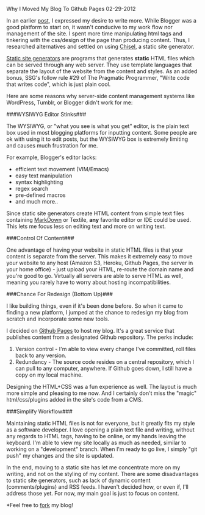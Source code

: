 Why I Moved My Blog To Github Pages
02-29-2012

In an earlier [post][1], I expressed my desire to write more. While Blogger was a good platform to start on, it wasn't conducive to my work flow nor management of the site. I spent more time manipulating html tags and tinkering with the css/design of the page than producing content. Thus, I researched alternatives and settled on using [Chisel][4], a static site generator.

[Static site generators][3] are programs that generates **static** HTML files which can be served through any web server. They use template languages that separate the layout of the website from the content and styles. As an added bonus, SSG's follow rule #29 of The Pragmatic Programmer, "Write code that writes code", which is just plain cool.

Here are some reasons why server-side content management systems like WordPress, Tumblr, or Blogger didn't work for me:

###WYSIWYG Editor Stinks###

The WYSIWYG, or "what you see is what you get" editor, is the plain text box used in most blogging platforms for inputting content. Some people are ok with using it to edit posts, but the WYSIWYG box is extremely limiting and causes much frustration for me. 

For example, Blogger's editor lacks:

+ efficient text movement (VIM/Emacs)
+ easy text manipulation
+ syntax highlighting
+ regex search
+ pre-defined macros
+ and much more..

Since static site generators create HTML content from simple text files containing [MarkDown][5] or Textile, **any** favorite editor or IDE could be used. This lets me focus less on editing text and more on writing text.

###Control Of Content###

One advantage of having your website in static HTML files is that your content is separate from the server. This makes it extremely easy to move your website to any host (Amazon S3, Heroku, Github Pages, the server in your home office) - just upload your HTML, re-route the domain name and you're good to go. Virtually all servers are able to serve HTML as well, meaning you rarely have to worry about hosting incompatibilities.

###Chance For Redesign (Bottom Up)###

I like building things, even if it's been done before. So when it came to finding a new platform, I jumped at the chance to redesign my blog from scratch and incorporate some new tools.

I decided on [Github Pages][2] to host my blog. It's a great service that publishes content from a designated Github repository. The perks include:

1. Version control - I'm able to view every change I've committed, roll files back to any version.
2. Redundancy - The source code resides on a central repository, which I can pull to any computer, anywhere. If Github goes down, I still have a copy on my local machine.

Designing the HTML+CSS was a fun experience as well. The layout is much more simple and pleasing to me now.  And I certainly don't miss the "magic" html/css/plugins added in the site's code from a CMS.

###Simplify Workflow###

Maintaining static HTML files is not for everyone, but it greatly fits my style as a software developer. I love opening a plain text file and writing, without any regards to HTML tags, having to be online, or my hands leaving the keyboard. I'm able to view my site locally as much as needed, similar to working on a "development" branch. When I'm ready to go live, I simply "git push" my changes and the site is updated.

In the end, moving to a static site has let me concentrate more on my writing, and not on the styling of my content. There are some disadvantages to static site generators, such as lack of dynamic content (comments/plugins) and RSS feeds. I haven't decided how, or even if, I'll address those yet. For now, my main goal is just to focus on content.

*Feel free to [fork][6] my blog!


[1]: http://alexanderle.com/blog/2012/02/07/farewell-blogger.html
[2]: http://pages.github.com/
[3]: http://iwantmyname.com/blog/2011/02/list-static-website-generators.html
[4]: https://github.com/dz/chisel
[5]: http://tedwise.com/markdown/
[6]: https://github.com/alexle/alexle.github.com
